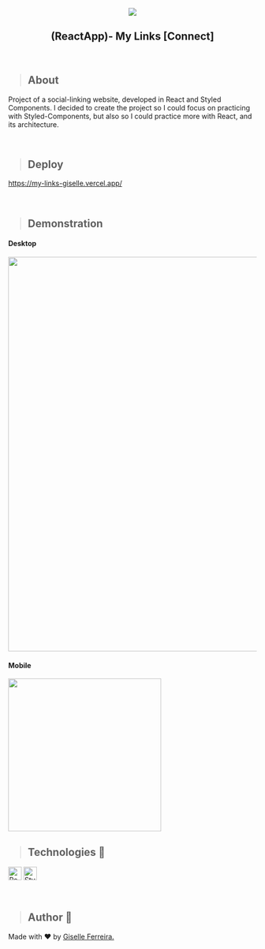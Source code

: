 <p align="center">
<img src="https://i.postimg.cc/Y9Wch5mx/connect-mylinks.png"/>
<h2 align="center">(ReactApp)- My Links [Connect]</h2>
</p>

<br/>

>## About
Project of a social-linking website, developed in React and Styled Components. I decided to create the project so I could focus on practicing with Styled-Components, but also so I could practice more with React, and its architecture.

<br/>

>## Deploy
https://my-links-giselle.vercel.app/

<br/>

>## Demonstration

#### Desktop
<p align="left">
<img  src="" width="800" />
</p>

#### Mobile
<img  src="" width="310"/>

<br/>

>## Technologies 🧰

<p align="left">
<img alt="React" src="https://img.shields.io/badge/react-%2320232a.svg?style=for-the-badge&logo=react&logoColor=%2361DAFB" height="27" /> 
<img alt="StyledComponents" src="https://img.shields.io/badge/styled--components-DB7093?style=for-the-badge&logo=styled-components&logoColor=white" height="27" />
</p>

<br/>


> ## Author 👋

Made with ❤️ by <a href="https://www.linkedin.com/in/giselleferreiras/" >Giselle Ferreira.</a>
